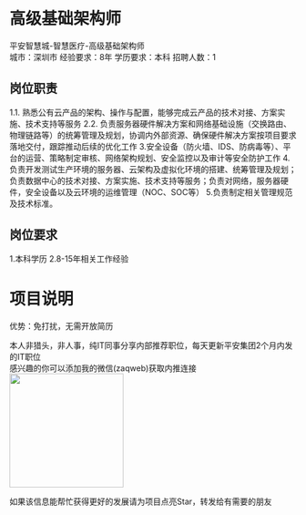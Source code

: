 # 高级基础架构师
平安智慧城-智慧医疗-高级基础架构师  
城市：深圳市 经验要求：8年 学历要求：本科  招聘人数：1

## 岗位职责
1.1.	熟悉公有云产品的架构、操作与配置，能够完成云产品的技术对接、方案实施、技术支持等服务
   2.2.	负责服务器硬件解决方案和网络基础设施（交换路由、物理链路等）的统筹管理及规划，协调内外部资源、确保硬件解决方案按项目要求落地交付，跟踪推动后续的优化工作
   3.安全设备（防火墙、IDS、防病毒等）、平台的运营、策略制定审核、网络架构规划、安全监控以及审计等安全防护工作
   4.负责开发测试生产环境的服务器、云架构及虚拟化环境的搭建、统筹管理及规划；负责数据中心的技术对接、方案实施、技术支持等服务；负责对网络，服务器硬件，安全设备以及云环境的运维管理（NOC、SOC等）
   5.负责制定相关管理规范及技术标准。

## 岗位要求
1.本科学历
   2.8-15年相关工作经验

# 项目说明

优势：免打扰，无需开放简历

本人非猎头，非人事，纯IT同事分享内部推荐职位，每天更新平安集团2个月内发的IT职位  
感兴趣的你可以添加我的微信(zaqweb)获取内推连接  
<img src="https://github.com/zaqweb/PA-IT-JOBS/blob/master/WechatICode.jpeg"  height="200" width="200">

如果该信息能帮忙获得更好的发展请为项目点亮Star，转发给有需要的朋友




